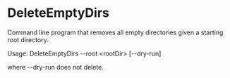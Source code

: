 # DeleteEmptyDirs
Command line program that removes all empty directories given a starting root directory.

Usage:
DeleteEmptyDirs --root \<rootDir> [--dry-run]

where --dry-run does not delete.
